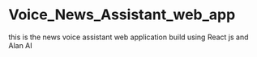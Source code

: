 # Voice_News_Assistant_web_app
this is the news voice assistant web application build using React js and Alan AI
